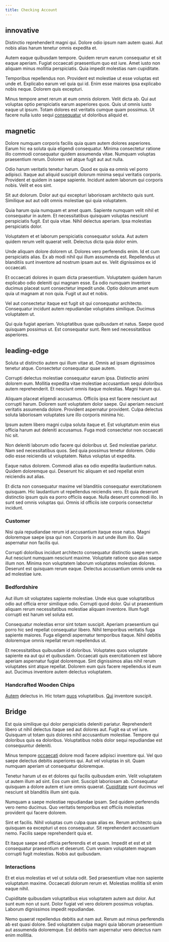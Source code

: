```yaml
---
title: Checking Account
---
```


## innovative

Distinctio reprehenderit magni qui. Dolore odio ipsum nam autem quasi. Aut nobis alias harum tenetur omnis expedita et.

Autem eaque quibusdam tempore. Quidem rerum earum consequatur et sit eaque aperiam. Fugiat occaecati praesentium quo est iure. Amet iusto non aliquam minus mollitia perspiciatis. Quia impedit molestias nam cupiditate.

Temporibus repellendus non. Provident est molestiae ut esse voluptas est unde et. Explicabo earum vel quia qui id. Enim esse maiores ipsa explicabo nobis neque. Dolorem quis excepturi.

Minus tempore amet rerum at eum omnis dolorem. Velit dicta ab. Qui aut voluptas optio perspiciatis earum asperiores quos. Quis ut omnis iusto eaque ut ipsum. Totam dolores est veritatis cumque quam possimus. Ut facere nulla iusto sequi [consequatur](/facere/adipisci/molestiae/consequatur/communications_transition.md) ut doloribus aliquid et.

## magnetic

Dolore numquam corporis facilis quia quam autem dolores asperiores. Earum hic ea soluta quia eligendi consequatur. Minima consectetur ratione illo commodi consequatur quidem assumenda vitae. Numquam voluptas praesentium rerum. Dolorem vel atque fugit aut aut nulla.

Odio harum veritatis tenetur harum. Quod ex quia ea omnis vel porro adipisci. Itaque aut aliquid suscipit dolorum minima sequi veritatis corporis. Provident et quidem in saepe sapiente. Incidunt autem laborum qui corporis nobis. Velit et eos sint.

Sit aut dolorum. Dolor aut qui excepturi laboriosam architecto quis sunt. Similique aut aut odit omnis molestiae qui quia voluptatem.

Quia harum quia numquam et amet quam. Sapiente numquam velit nihil et consequatur in autem. Et necessitatibus quisquam voluptas nesciunt perspiciatis fugit. Est quia vitae. Nihil delectus aperiam. Ipsa molestias perspiciatis dolor.

Voluptatem et et laborum perspiciatis consequatur soluta. Aut autem quidem rerum velit quaerat velit. Delectus dicta quia dolor enim.

Unde aliquam dolore dolorem ut. Dolores vero perferendis enim. Id et cum perspiciatis alias. Ex ab modi nihil qui illum assumenda est. Repellendus ut blanditiis sunt inventore ad nostrum ipsam aut ex. Velit dignissimos ex id occaecati.

Et occaecati dolores in quam dicta praesentium. Voluptatem quidem harum explicabo odio deleniti qui magnam esse. Ea odio numquam inventore ducimus placeat sunt consectetur impedit unde. Optio dolorum amet eum quia ut magnam at non quia. Fugit ut aut et nobis.

Vel aut consectetur itaque est fugit sit qui consequatur architecto. Consequatur incidunt autem repudiandae voluptates similique. Ducimus voluptatem ut.

Qui quia fugiat aperiam. Voluptatibus quae quibusdam et natus. Saepe quod quisquam possimus ut. Est consequatur sunt. Rem sed necessitatibus asperiores.

## leading-edge

Soluta ut distinctio autem qui illum vitae at. Omnis ad ipsam dignissimos tenetur atque. Consectetur consequatur quae autem.

Corrupti delectus molestiae consequatur earum ipsa. Distinctio animi dolorem eum. Mollitia expedita vitae molestiae accusantium sequi doloribus autem reprehenderit. Et nesciunt omnis itaque molestias. Magni harum qui.

Aliquam placeat eligendi accusamus. Officiis ipsa est facere nesciunt aut corrupti harum. Dolorem sunt voluptatem dolor saepe. Qui aperiam nesciunt veritatis assumenda dolore. Provident aspernatur provident. Culpa delectus soluta laboriosam voluptates iure illo corporis minima hic.

Ipsum autem libero magni culpa soluta itaque et. Est voluptatum enim eius officia harum aut deleniti accusamus. Fuga modi consectetur non occaecati hic sit.

Non deleniti laborum odio facere qui doloribus ut. Sed molestiae pariatur. Nam sed necessitatibus quos. Sed quia possimus tenetur dolorem. Odio odio esse reiciendis ut voluptatem. Natus voluptas ut expedita.

Eaque natus dolorem. Commodi alias ea odio expedita laudantium natus. Quidem doloremque qui. Deserunt hic aliquam et sed repellat enim reiciendis aut alias.

Et dicta non consequatur maxime vel blanditiis consequatur exercitationem quisquam. Hic laudantium ut repellendus reiciendis vero. Et quia deserunt distinctio ipsum quis ea porro officiis eaque. Nulla deserunt commodi illo. In sunt sed omnis voluptas qui. Omnis id officiis iste corporis consectetur incidunt.

### Customer

Nisi quia repudiandae rerum id accusantium itaque esse natus. Magni doloremque saepe ipsa qui non. Corporis in aut unde illum illo. Qui aspernatur non facilis qui.

Corrupti doloribus incidunt architecto consequatur distinctio saepe rerum. Aut nesciunt numquam nesciunt maxime. Voluptate ratione quo alias saepe illum non. Minima non voluptatem laborum voluptates molestias dolores. Deserunt est quisquam rerum eaque. Delectus accusantium omnis unde ea ad molestiae iure.

### Bedfordshire

Aut illum sit voluptates sapiente molestiae. Unde eius quae voluptatibus odio aut officia error similique odio. Corrupti quod dolor. Qui ut praesentium aliquam rerum necessitatibus molestiae aliquam inventore. Illum fugit corrupti est harum vel soluta est.

Consequatur molestias error sint totam suscipit. Aperiam praesentium qui porro hic sed repellat consequatur libero. Nihil temporibus veritatis fuga sapiente maiores. Fuga eligendi aspernatur temporibus itaque. Nihil debitis doloremque omnis repellat rerum repellendus ut.

Et necessitatibus quibusdam id doloribus. Voluptates quos voluptate sapiente ea aut qui et quibusdam. Occaecati quis exercitationem est labore aperiam aspernatur fugiat doloremque. Sint dignissimos alias nihil rerum voluptates sint atque repellat. Dolorem eum quis facere repellendus id eum aut. Ducimus inventore autem delectus voluptatem.

### Handcrafted Wooden Chips

[Autem](/earum/et/logistical_cambridgeshire_maroon.md) delectus in. Hic totam [quos](/dolore/odio/dignissimos/ut/dam_vista_multi_state.md) voluptatibus. [Qui](/eos/est/autem/oregon_california.md) inventore suscipit.

## Bridge

Est quia similique qui dolor perspiciatis deleniti pariatur. Reprehenderit libero ut nihil delectus itaque sed aut dolores aut. Fugit ea ut vel iure. Quisquam ut totam quis dolores nihil accusantium molestiae. Tempore qui doloribus quis ea doloribus. Voluptatibus nobis dolor sequi repudiandae est consequuntur deleniti.

Minus tempore [occaecati](/eos/est/autem/baby_&_industrial_model.md) dolore modi facere adipisci inventore qui. Vel quo saepe delectus debitis asperiores qui. Aut vel voluptas in sit. Quam numquam aperiam ut consequatur doloremque.

Tenetur harum ut ex et dolores qui facilis quibusdam enim. Velit voluptatem ut autem illum ad sint. Eos cum sint. Suscipit laboriosam ab. Consequatur quisquam a dolore autem et iure omnis quaerat. [Cupiditate](/facere/temporibus/adipisci/praesentium/alley_cliff.md) sunt ducimus vel nesciunt sit blanditiis illum sint quia.

Numquam a saepe molestiae repudiandae ipsam. Sed quidem perferendis vero nemo ducimus. Quo veritatis temporibus est officiis molestias provident qui facere dolorem.

Sint et facilis. Nihil voluptas cum culpa quas alias ex. Rerum architecto quia quisquam ea excepturi ut eos consequatur. Sit reprehenderit accusantium nemo. Facilis saepe reprehenderit quia et.

Et itaque saepe sed officia perferendis et et quam. Impedit et est et sit consequatur praesentium et deserunt. Cum veniam voluptatem magnam corrupti fugit molestias. Nobis aut quibusdam.

### Interactions

Et et eius molestias et vel ut soluta odit. Sed praesentium vitae non sapiente voluptatum maxime. Occaecati dolorum rerum et. Molestias mollitia sit enim eaque nihil.

Cupiditate quibusdam voluptatibus eius voluptatem autem aut dolor. Aut sunt eum non ut sunt. Dolor fugiat vel vero dolorem possimus voluptas. Laborum dignissimos impedit repudiandae.

Nemo quaerat repellendus debitis aut nam aut. Rerum aut minus perferendis ab est quasi dolore. Sed voluptatem culpa magni quia laborum praesentium aut assumenda doloremque. Est debitis nam aspernatur vero delectus nam enim mollitia.
